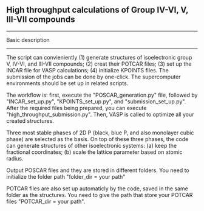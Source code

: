 ## High throughput calculations of Group IV-VI, V, III-VII compounds
___
Basic description
___
The script can convieniently (1) generate structures of isoelectronic group V, IV-VI, and III-VII compounds; (2) creat their POTCAR files; (3) set up the INCAR file for VASP calculations; (4) initialize KPOINTS files. The submission of the jobs can be done by one-click. The supercomputer environments should be set up in related scripts.

The workflow is: first, execute the "POSCAR_generation.py" file, followed by "INCAR_set_up.py", "KPOINTS_set_up.py", and "submission_set_up.py". After the required files being prepared, you can execute "high_throughput_submission.py". Then, VASP is called to optimize all your created structures.

Three most stable phases of 2D P (black, blue P, and also monolayer cubic phase) are selected as the basis. On top of these three phases, the code can generate structures of other isoelectronic systems: (a) keep the fractional coordinates; (b) scale
the lattice parameter based on atomic radius.

Output POSCAR files and they are stored in different folders. You need to initialize the folder path "folder_dir = your path" 

POTCAR files are also set up automaticly by the code, saved in the same folder as the structures. You need to give the path that store your POTCAR files "POTCAR_dir = your path".

